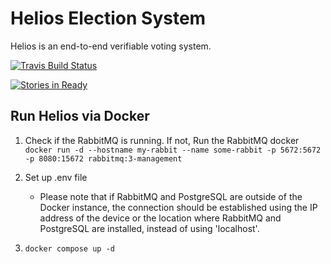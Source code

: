 # Helios Election System

Helios is an end-to-end verifiable voting system.

[![Travis Build Status](https://travis-ci.org/benadida/helios-server.svg?branch=master)](https://travis-ci.org/benadida/helios-server)

[![Stories in Ready](https://badge.waffle.io/benadida/helios-server.png?label=ready&title=Ready)](https://waffle.io/benadida/helios-server)


## Run Helios via Docker

1. Check if the RabbitMQ is running. If not, Run the RabbitMQ docker
    `docker run -d --hostname my-rabbit --name some-rabbit -p 5672:5672 -p 8080:15672 rabbitmq:3-management`

2. Set up .env file
    - Please note that if RabbitMQ and PostgreSQL are outside of the Docker instance, the connection should be established using the IP address of the device or the location where RabbitMQ and PostgreSQL are installed, instead of using 'localhost'.

3. `docker compose up -d`